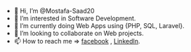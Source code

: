 - 👋 Hi, I’m @Mostafa-Saad20
- 👀 I’m interested in Software Development.
- 🌱 I’m currently doing Web Apps using {PHP, SQL, Laravel}.
- 💞️ I’m looking to collaborate on Web projects.
- 📫 How to reach me => [facebook](https://www.facebook.com/profile.php?id=100015427698681) , 
[LinkedIn](https://www.linkedin.com/in/mostafa-saad-58343b195/).


<!---
Mostafa-Saad20/Mostafa-Saad20 is a ✨ special ✨ repository because its `README.md` (this file) appears on your GitHub profile.
You can click the Preview link to take a look at your changes.
--->
